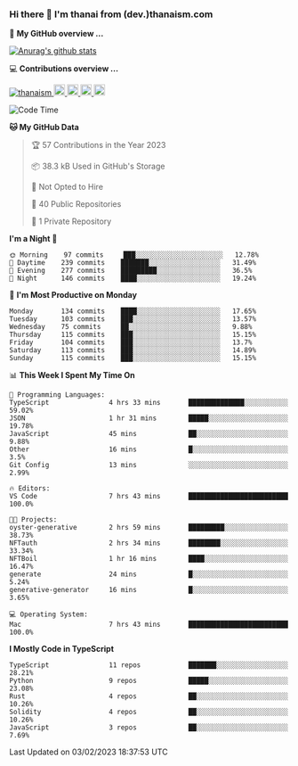### Hi there 👋 I'm thanai from (dev.)thanaism.com

<!-- バッジ関連 -->
<!--
メイン：https://shields.io/category/social
GitHub view：https://github.com/antonkomarev/github-profile-views-counter
Qiita contributions：https://qiita.com/mikkame/items/f2c60d9caf8a8e38ec50
 -->

🍎 **My GitHub overview ...**

<!-- GitHubトロフィー -->
<!--
https://github.com/ryo-ma/github-profile-trophy
 -->

<!-- [![trophy](https://github-profile-trophy.vercel.app/?username=thanaism)](https://github.com/thanaism/thanaism) -->

<!-- GitHubステータス -->
<!--
https://github.com/anuraghazra/github-readme-stats
 -->

[![Anurag's github stats](https://github-readme-stats.vercel.app/api?username=thanaism&count_private=true&show_icons=true)](https://github.com/thanaism/thanaism)

<!-- [![ReadMe Card](https://github-readme-stats.vercel.app/api/pin/?username=thanaism&repo=thanaism)](https://github.com/thanaism/thanaism) -->

<!-- Skill icons -->
<!--
https://rahuldkjain.github.io/gh-profile-readme-generator/
 -->

💻 **Contributions overview ...**

<p align="left">

  <a href="https://github.com/thanaism/thanaism/">
    <img src="https://komarev.com/ghpvc/?username=thanaism" alt="thanaism" />
  </a>
  <a href="http://twitter.com/okinawa__noodle">
    <img height="20" src="https://img.shields.io/twitter/follow/okinawa__noodle?label=Twitter&logo=twitter&style=flat" />
  </a>
  <a href="https://github.com/thanaism">
    <img height="20" src="https://img.shields.io/github/followers/thanaism?label=follow&logo=github&style=flat" />
  </a>
  <!-- <a href="https://www.reddit.com/user/thanaism">
    <img height="20" src="https://img.shields.io/reddit/user-karma/combined/thanaism?label=Reddit&logo=reddit&style=flat" />
  </a>
  <a href="https://stackoverflow.com/users/5720201/thanaism">
    <img height="20" src="https://img.shields.io/stackexchange/stackoverflow/r/5720201?label=StackOverflow&logo=stack-overflow&style=flat" /> -->
  </a>
  <a href="http://qiita.com/thanai">
    <img height="20" src="https://qiita-badge.apiapi.app/s/thanai/posts.svg" />
  </a>
  <//qiita.com/thanai">
    <img height="20" src="https://qiita-badge.apiapi.app/s/thanai/contributions.svg" />
  </a>
</p>

<!--START_SECTION:waka-->
![Code Time](http://img.shields.io/badge/Code%20Time-1%2C237%20hrs%2027%20mins-blue)

**🐱 My GitHub Data** 

> 🏆 57 Contributions in the Year 2023
 > 
> 📦 38.3 kB Used in GitHub's Storage 
 > 
> 🚫 Not Opted to Hire
 > 
> 📜 40 Public Repositories 
 > 
> 🔑 1 Private Repository 
 > 
**I'm a Night 🦉** 

```text
🌞 Morning    97 commits     ███░░░░░░░░░░░░░░░░░░░░░░   12.78% 
🌆 Daytime    239 commits    ███████░░░░░░░░░░░░░░░░░░   31.49% 
🌃 Evening    277 commits    █████████░░░░░░░░░░░░░░░░   36.5% 
🌙 Night      146 commits    ████░░░░░░░░░░░░░░░░░░░░░   19.24%

```
📅 **I'm Most Productive on Monday** 

```text
Monday       134 commits    ████░░░░░░░░░░░░░░░░░░░░░   17.65% 
Tuesday      103 commits    ███░░░░░░░░░░░░░░░░░░░░░░   13.57% 
Wednesday    75 commits     ██░░░░░░░░░░░░░░░░░░░░░░░   9.88% 
Thursday     115 commits    ███░░░░░░░░░░░░░░░░░░░░░░   15.15% 
Friday       104 commits    ███░░░░░░░░░░░░░░░░░░░░░░   13.7% 
Saturday     113 commits    ███░░░░░░░░░░░░░░░░░░░░░░   14.89% 
Sunday       115 commits    ███░░░░░░░░░░░░░░░░░░░░░░   15.15%

```


📊 **This Week I Spent My Time On** 

```text
💬 Programming Languages: 
TypeScript               4 hrs 33 mins       ██████████████░░░░░░░░░░░   59.02% 
JSON                     1 hr 31 mins        █████░░░░░░░░░░░░░░░░░░░░   19.78% 
JavaScript               45 mins             ██░░░░░░░░░░░░░░░░░░░░░░░   9.88% 
Other                    16 mins             █░░░░░░░░░░░░░░░░░░░░░░░░   3.5% 
Git Config               13 mins             ░░░░░░░░░░░░░░░░░░░░░░░░░   2.99%

🔥 Editors: 
VS Code                  7 hrs 43 mins       █████████████████████████   100.0%

🐱‍💻 Projects: 
oyster-generative        2 hrs 59 mins       █████████░░░░░░░░░░░░░░░░   38.73% 
NFTauth                  2 hrs 34 mins       ████████░░░░░░░░░░░░░░░░░   33.34% 
NFTBoil                  1 hr 16 mins        ████░░░░░░░░░░░░░░░░░░░░░   16.47% 
generate                 24 mins             █░░░░░░░░░░░░░░░░░░░░░░░░   5.24% 
generative-generator     16 mins             █░░░░░░░░░░░░░░░░░░░░░░░░   3.65%

💻 Operating System: 
Mac                      7 hrs 43 mins       █████████████████████████   100.0%

```

**I Mostly Code in TypeScript** 

```text
TypeScript               11 repos            ███████░░░░░░░░░░░░░░░░░░   28.21% 
Python                   9 repos             █████░░░░░░░░░░░░░░░░░░░░   23.08% 
Rust                     4 repos             ██░░░░░░░░░░░░░░░░░░░░░░░   10.26% 
Solidity                 4 repos             ██░░░░░░░░░░░░░░░░░░░░░░░   10.26% 
JavaScript               3 repos             ██░░░░░░░░░░░░░░░░░░░░░░░   7.69%

```



 Last Updated on 03/02/2023 18:37:53 UTC
<!--END_SECTION:waka-->
